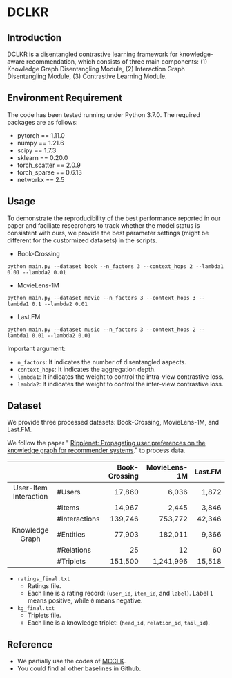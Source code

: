 # DCLKR

## Introduction

DCLKR is a disentangled contrastive learning framework for knowledge-aware recommendation, which consists of three main components: (1) Knowledge Graph Disentangling Module, (2) Interaction Graph Disentangling Module, (3) Contrastive Learning Module.

## Environment Requirement

The code has been tested running under Python 3.7.0. The required packages are as follows:

- pytorch == 1.11.0
- numpy == 1.21.6
- scipy == 1.7.3
- sklearn == 0.20.0
- torch_scatter == 2.0.9
- torch_sparse == 0.6.13
- networkx == 2.5

## Usage

To demonstrate the reproducibility of the best performance reported in our paper and faciliate researchers to track whether the model status is consistent with ours, we provide the best parameter settings (might be different for the custormized datasets) in the scripts.

* Book-Crossing

```
python main.py --dataset book --n_factors 3 --context_hops 2 --lambda1 0.01 --lambda2 0.01
```

* MovieLens-1M

```
python main.py --dataset movie --n_factors 3 --context_hops 3 --lambda1 0.1 --lambda2 0.01
```

* Last.FM

```
python main.py --dataset music --n_factors 3 --context_hops 2 --lambda1 0.01 --lambda2 0.01
```

Important argument:

  * `n_factors`: It indicates the number of disentangled aspects.
  * `context_hops`: It indicates the aggregation depth.
  * `lambda1`: It indicates the weight to control the intra-view contrastive loss.
  * `lambda2`: It indicates the weight to control the inter-view contrastive loss.


## Dataset

We provide three processed datasets: Book-Crossing, MovieLens-1M, and Last.FM.

We follow the paper " [Ripplenet: Propagating user preferences on the knowledge
graph for recommender systems](https://github.com/hwwang55/RippleNet)." to process data.


|                       |               | Book-Crossing | MovieLens-1M | Last.FM |
| :-------------------: | :------------ | ----------:   | --------: | ---------: |
| User-Item Interaction | #Users        |      17,860   |    6,036  |      1,872 |
|                       | #Items        |      14,967   |    2,445  |      3,846 |
|                       | #Interactions |     139,746   |  753,772  |      42,346|
|    Knowledge Graph    | #Entities     |      77,903   |    182,011|      9,366 |
|                       | #Relations    |          25   |         12|         60 |
|                       | #Triplets     |   151,500     |  1,241,996|     15,518 |

* `ratings_final.txt`
  * Ratings file.
  * Each line is a rating record: (`user_id`, `item_id`, and `label`). Label `1` means positive, while `0` means negative.
* `kg_final.txt`
  * Triplets file.
  * Each line is a knowledge triplet: (`head_id`, `relation_id`, `tail_id`).

## Reference 

- We partially use the codes of [MCCLK](https://github.com/CCIIPLab/MCCLK).
- You could find all other baselines in Github.